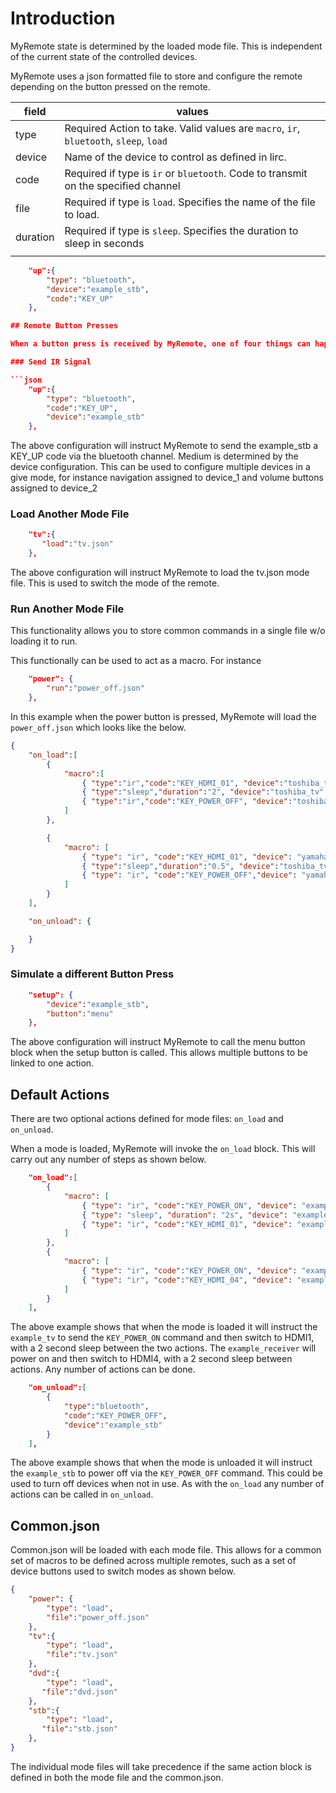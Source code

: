 # Introduction

MyRemote state is determined by the loaded mode file.  This is independent of the current state of the controlled devices.

MyRemote uses a json formatted file to store and configure the remote depending on the button pressed on the remote.

| field    | values                                                                                 |
| -------- | -------------------------------------------------------------------------------------- |
| type     | Required Action to take.  Valid values are `macro`, `ir`, `bluetooth`, `sleep`, `load` |
| device   | Name of the device to control as defined in lirc.                                      |
| code     | Required if type is `ir` or `bluetooth`. Code to transmit on the specified channel     |
| file     | Required if type is `load`.  Specifies the name of the file to load.                   |
| duration | Required if type is `sleep`.  Specifies the duration to sleep in seconds               |
|          |                                                                                        |

```json
    "up":{
        "type": "bluetooth",
        "device":"example_stb",
        "code":"KEY_UP"
    },

## Remote Button Presses

When a button press is received by MyRemote, one of four things can happen.

### Send IR Signal

```json
    "up":{
        "type": "bluetooth",
        "code":"KEY_UP",
        "device":"example_stb"
    },
```
The above configuration will instruct MyRemote to send the example_stb a KEY_UP code via the bluetooth channel.  Medium is determined by the device configuration.  This can be used to configure multiple devices in a give mode, for instance navigation assigned to device_1 and volume buttons assigned to device_2

### Load Another Mode File

```json
    "tv":{
       "load":"tv.json"
    },
```
The above configuration will instruct MyRemote to load the tv.json mode file.  This is used to switch the mode of the remote.

### Run Another Mode File

This functionality allows you to store common commands in a single file w/o loading it to run.

This functionally can be used to act as a macro.  For instance
``` json
    "power": {
        "run":"power_off.json"
    },
```

In this example when the power button is pressed, MyRemote will load the `power_off.json` which looks like the below.

``` json
{
    "on_load":[
        {
            "macro":[
                { "type":"ir","code":"KEY_HDMI_01", "device":"toshiba_tv", },
                { "type":"sleep","duration":"2", "device":"toshiba_tv" }
                { "type":"ir","code":"KEY_POWER_OFF", "device":"toshiba_tv" }
            ]
        },

        {
            "macro": [
                { "type": "ir", "code":"KEY_HDMI_01", "device": "yamaha_receiver"  },
                { "type":"sleep","duration":"0.5", "device":"toshiba_tv" }
                { "type": "ir", "code":"KEY_POWER_OFF","device": "yamaha_receiver" }
            ]
        }
    ],

    "on_unload": {

    }
}
```

### Simulate a different Button Press

```json
    "setup": {
        "device":"example_stb",
        "button":"menu"
    },
```
The above configuration will instruct MyRemote to call the menu button block when the setup button is called.  This allows multiple buttons to be linked to one action.

## Default Actions

There are two optional actions defined for mode files: `on_load` and `on_unload`.

When a mode is loaded, MyRemote will invoke the `on_load` block.  This will carry out any number of steps as shown below.
``` json
    "on_load":[
        {
            "macro": [
                { "type": "ir", "code":"KEY_POWER_ON", "device": "example_tv" },
                { "type": "sleep", "duration": "2s", "device": "example_tv" },
                { "type": "ir", "code":"KEY_HDMI_01", "device": "example_tv" }
            ]
        },
        {
            "macro": [
                { "type": "ir", "code":"KEY_POWER_ON", "device": "example_receiver"},
                { "type": "ir", "code":"KEY_HDMI_04", "device": "example_receiver" }
            ]
        }
    ],
```
The above example shows that when the mode is loaded it will instruct the `example_tv` to send the `KEY_POWER_ON` command and then switch to HDMI1, with a 2 second sleep between the two actions.  The `example_receiver` will power on and then switch to HDMI4, with a 2 second sleep between actions.  Any number of actions can be done.

``` json
    "on_unload":[
        {
            "type":"bluetooth",
            "code":"KEY_POWER_OFF",
            "device":"example_stb"
        }
    ],
```
The above example shows that when the mode is unloaded it will instruct the `example_stb` to power off via the `KEY_POWER_OFF` command.  This could be used to turn off devices when not in use.  As with the `on_load` any number of actions can be called in `on_unload`.

## Common.json

Common.json will be loaded with each mode file.  This allows for a common set of macros to be defined across multiple remotes, such as a set of device buttons used to switch modes as shown below.
``` json
{
    "power": {
        "type": "load",
        "file":"power_off.json"
    },
    "tv":{
        "type": "load",
        "file":"tv.json"
    },
    "dvd":{
        "type": "load",
       "file":"dvd.json"
    },
    "stb":{
        "type": "load",
       "file":"stb.json"
    },
}
```

The individual mode files will take precedence if the same action block is defined in both the mode file and the common.json.
